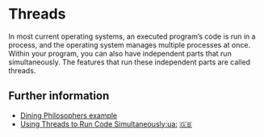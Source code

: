 # Threads

In most current operating systems, an executed program’s code is run in a process, and the operating system manages multiple processes at once.
Within your program, you can also have independent parts that run simultaneously. The features that run these independent parts are called threads.
## Further information
- [Dining Philosophers example](https://doc.rust-lang.org/1.4.0/book/dining-philosophers.html)
- [Using Threads to Run Code Simultaneously](https://doc.rust-lang.org/book/ch16-01-threads.html)[:ua:](https://rustlangua.github.io/rustbookua.github.io/ch16-01-threads.html) [:uk:](https://doc.rust-lang.org/stable/book/ch16-01-threads.html)
